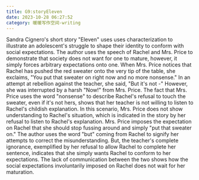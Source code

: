 ```yaml
---
title: G9:storyEleven
date: 2023-10-28 06:27:52
category: 暖暖写作空间-writing
---
```



 Sandra Cignero's short story "Eleven" uses uses characterization to
illustrate an adolescent's struggle to shape their identity to
conform with social expectations. The author uses the speech of
Rachel and Mrs. Price to demonstrate that society does not want for
one to mature, however, it simply forces arbitrary expectations
onto one. When Mrs. Price notices that Rachel has pushed the red
sweater onto the very tip of the table, she exclaims, "You put that
sweater on right now and no more nonsense." In an attempt at
rebellion against the teacher, she said, "But it's not -" However,
she was interrupted by a harsh "Now!" from Mrs. Price. The fact
that Mrs. Price uses the word "nonsense" to describe Rachel's
refusal to touch the sweater, even if it's not hers, shows that her
teacher is not willing to listen to Rachel's childish explanation.
In this scenario, Mrs. Price does not show understanding to
Rachel's situation, which is indicated in the story by her refusal
to listen to Rachel's explanation. Mrs. Price imposes the
expectation on Rachel that she should stop fussing around and
simply "put that sweater on." The author uses the word "but" coming
from Rachel to signify her attempts to correct the
misunderstanding. But, the teacher's complete ignorance,
exemplified by her refusal to allow Rachel to complete her
sentence, indicates that she simply wants Rachel to conform to her
expectations. The lack of communication between the two shows how
the social expectations involuntarily imposed on Rachel does not
wait for her maturation. 
 